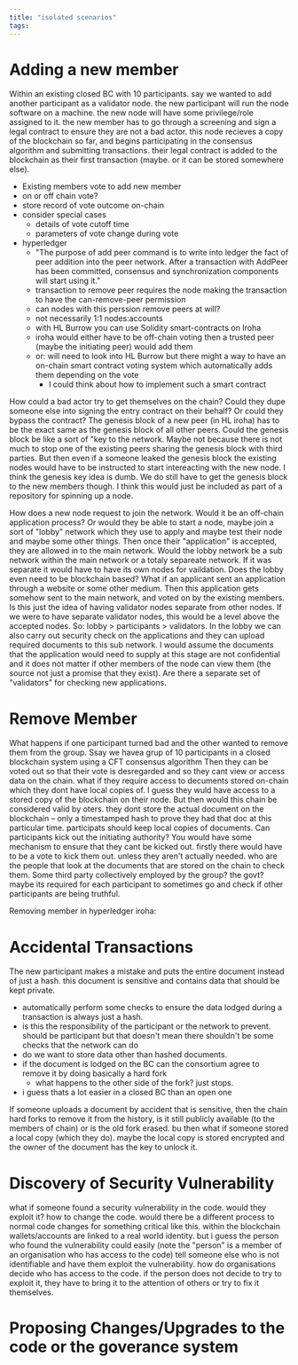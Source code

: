 ```yaml
---
title: "isolated scenarios"
tags: 
---
```

# Adding a new member
Within an existing closed BC with 10 participants. say we wanted to add another participant as a validator node. the new participant will run the node software on a machine. the new node will have some privilege/role assigned to it. the new member has to go through a screening and sign a legal contract to ensure they are not a bad actor. this node recieves a copy of the blockchain so far, and begins participating in the consensus algorithm and submitting transactions. their legal contract is added to the blockchain as their first transaction (maybe. or it can be stored somewhere else). 

- Existing members vote to add new member
- on or off chain vote?
- store record of vote outcome on-chain
- consider special cases
	- details of vote cutoff time
	- parameters of vote change during vote
- hyperledger
	- "The purpose of add peer command is to write into ledger the fact of peer addition into the peer network. After a transaction with AddPeer has been committed, consensus and synchronization components will start using it."
	- transaction to remove peer requires the node making the transaction to have the can-remove-peer permission
	- can nodes with this perssion remove peers at will?
	- not necessarily 1:1 nodes:accounts
	- with HL Burrow you can use Solidity smart-contracts on Iroha
	- iroha would either have to be off-chain voting then a trusted peer (maybe the initiating peer) would add them
	- or: will need to look into HL Burrow but there might a way to have an on-chain smart contract voting system which automatically adds them depending on the vote
		- I could think about how to implement such a smart contract

How could a bad actor try to get themselves on the chain? Could they dupe someone else into signing the entry contract on their behalf? Or could they bypass the contract? The genesis block of a new peer (in HL iroha) has to be the exact same as the genesis block of all other peers. Could the genesis block be like a sort of "key to the network. Maybe not because there is not much to stop one of the existing peers sharing the genesis block with third parties. But then even if a someone leaked the genesis block the existing nodes would have to be instructed to start intereacting with the new node. I think the genesis key idea is dumb. We do still have to get the genesis block to the new members though. I think this would just be included as part of a repository for spinning up a node. 

How does a new node request to join the network. Would it be an off-chain application process? Or would they be able to start a node, maybe join a sort of "lobby" network which they use to apply and maybe test their node and maybe some other things. Then once their "application" is accepted, they are allowed in to the main network. Would the lobby network be a sub network within the main network or a totaly separeate network. If it was separate it would have to have its own nodes for vaildation. Does the lobby even need to be blockchain based? What if an applicant sent an application through a website or some other medium. Then this application gets somehow sent to the main network, and voted on by the existing members. Is this just the idea of having validator nodes separate from other nodes. If we were to have separate validator nodes, this would be a level above the accepted nodes. So: lobby > participants > validators. In the lobby we can also carry out security check on the applications and they can upload required documents to this sub network. I would assume the documents that the application would need to supply at this stage are not confidential and it does not matter if other members of the node can view them (the source not just a promise that they exist). Are there a separate set of "validators" for checking new applications.  

# Remove Member
What happens if one participant turned bad and the other wanted to remove them from the group. Ssay we havea grup of 10 participants in a closed blockchain system using a CFT consensus algorithm Then they can be voted out so that their vote is desregarded and so they cant view or access data on the chain. what if they require access to decuments stored on-chain which they dont have local copies of. I guess they wuld have access to a stored copy of the blockchain on their node. But then would this chain be considered valid by oters. they dont store the actual document on the blockchain – only a timestamped hash to prove they had that doc at this particular time. participats should keep local copies of documents. Can participants kick out the initiating authority? You would have some mechanism to ensure that they cant be kicked out. firstly there would have to be a vote to kick them out. unless they aren't actually needed. who are the people that look at the documents that are stored on the chain to check them. Some third party collectively employed by the group? the govt? maybe its required for each participant to sometimes go and check if other participants are being truthful.

Removing member in hyperledger iroha: 


# Accidental Transactions
The new participant makes a mistake and puts the entire document instead of just a hash. this document is sensitive and contains data that should be kept private. 
 - automatically perform some checks to ensure the data lodged during a transaction is always just a hash.
 - is this the responsibility of the participant or the network to prevent. should be participant but that doesn't mean there shouldn't be some checks that the network can do 
 - do we want to store data other than hashed documents.
 - if the document is lodged on the BC can the consortium agree to remove it by doing basically a hard fork
	 - what happens to the other side of the fork? just stops. 
 - i guess thats a lot easier in a closed BC than an open one

If someone uploads a document by accident that is sensitive, then the chain hard forks to remove it from the history, is it still publicly available (to the members of chain) or is the old fork erased. bu then what if someone stored a local copy (which they do). maybe the local copy is stored encrypted and the owner of the document has the key to unlock it.

# Discovery of Security Vulnerability
what if someone found a security vulnerability in the code. would they exploit it? how to change the code. would there be a different process to normal code changes for something critical like this. within the blockchain wallets/accounts are linked to a real world identity. but i guess the person who found the vulnerability could easily (note the "person" is a member of an organisation who has access to the code) tell someone else who is not identifiable and have them exploit the vulnerability. how do organisations decide who has access to the code. if the person does not decide to try to exploit it, they have to bring it to the attention of others or try to fix it themselves. 

# Proposing Changes/Upgrades to the code or the goverance system

